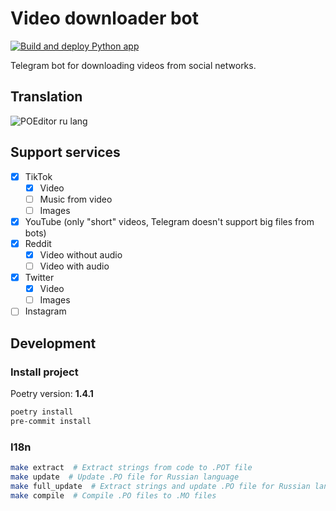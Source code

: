 # Video downloader bot

[![Build and deploy Python app](https://github.com/jag-k/tiktok-downloader/actions/workflows/deploy.yml/badge.svg)](https://github.com/jag-k/tiktok-downloader/actions/workflows/deploy.yml)

Telegram bot for downloading videos from social networks.

## Translation

![POEditor ru lang](https://img.shields.io/poeditor/progress/580945/ru?token=d1b892d4d62ccf68a483db6de40a1cac)

## Support services

- [x] TikTok
  - [x] Video
  - [ ] Music from video
  - [ ] Images
- [x] YouTube  (only "short" videos, Telegram doesn't support big files from bots)
- [x] Reddit
  - [x] Video without audio
  - [ ] Video with audio
- [x] Twitter
  - [x] Video
  - [ ] Images
- [ ] Instagram

## Development

### Install project

Poetry version: **1.4.1**

```bash
poetry install
pre-commit install
```

### I18n

```bash
make extract  # Extract strings from code to .POT file
make update  # Update .PO file for Russian language
make full_update  # Extract strings and update .PO file for Russian language
make compile  # Compile .PO files to .MO files
```
